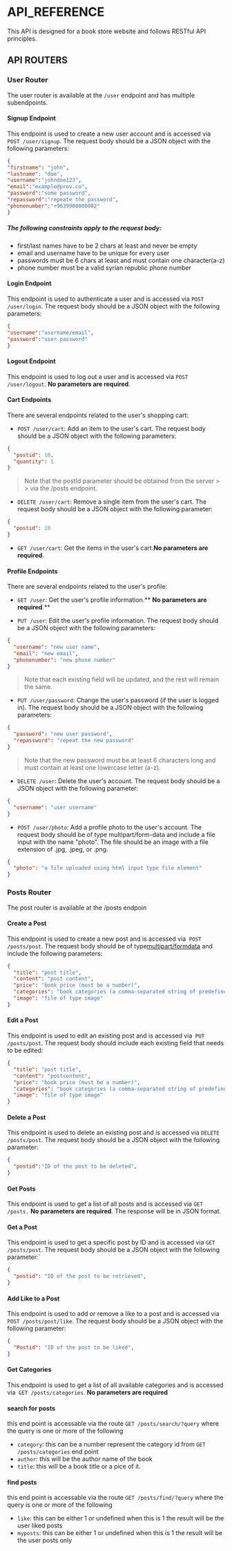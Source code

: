 # API_REFERENCE
This API is designed for a book store website and follows RESTful API principles. 

## API ROUTERS
### User Router 
The user router is available at the `/user` endpoint and has multiple subendpoints. 
#### Signup Endpoint 
This endpoint is used to create a new user account and is accessed via `POST /user/signup`. The request body should be a JSON object with the following parameters: 

```JSON
{
"firstname": "john",
"lastname": "doe",
"username":"johndoe123",
"email":"example@prov.co",
"password":"some password",
"repassword":"repeate the password",
"phonenumber":"+9639900000082"
}
```
##### The following constraints apply to the request body:
- first/last names have to be 2 chars at least and never be empty 
-  email and username have to be unique for every user
- passwords must be 6 chars at least and must contain one character(a-z)
- phone number must be a valid syrian republic phone number 

#### Login Endpoint 
This endpoint is used to authenticate a user and is accessed via `POST /user/login`. The request body should be a JSON object with the following parameters: 

```JSON 
{
"username":"username/email",
"password":"user password"
}
```

#### Logout Endpoint 
This endpoint is used to log out a user and is accessed via `POST /user/logout`. **No parameters are required**.

#### Cart Endpoints
There are several endpoints related to the user's shopping cart:

- `POST /user/cart`: Add an item to the user's cart. The request body should be a JSON object with the following parameters:

```JSON
{
  "postid": 10,
  "quantity": 1
}
```
> Note that the postId parameter should be obtained from the server > > via the /posts endpoint.

- `DELETE /user/cart`: Remove a single item from the user's cart. The request body should be a JSON object with the following parameter:
```JSON
{
  "postid": 10
}
```
- `GET /user/cart`: Get the items in the user's cart.**No parameters are required**.


#### Profile Endpoints
There are several endpoints related to the user's profile:

- `GET /user`: Get the user's profile information.** **No parameters are required**.**

- `PUT /user`: Edit the user's profile information. The request body should be a JSON object with the following parameters:

```JSON
{
  "username": "new user name",
  "email": "new email",
  "phonenumber": "new phone number"
}
```
> Note that each existing field will be updated, and the rest will remain the same.

- `PUT /user/password`: Change the user's password (if the user is logged in). The request body should be a JSON object with the following parameters:

```JSON
{
  "password": "new user password",
  "repassword": "repeat the new password"
}
```
> Note that the new password must be at least 6 characters long and must contain at least one lowercase letter (a-z).

- `DELETE /user`: Delete the user's account. The request body should be a JSON object with the following parameter:

```JSON
{
  "username": "user username"
}
```
- `POST /user/photo`: Add a profile photo to the user's account. The request body should be of type multipart/form-data and include a file input with the name "photo". The file should be an image with a file extension of .jpg, .jpeg, or .png.
```JSON 
{
  "photo": "a file uploaded using html input type file element"
}
```


### Posts Router
The post router is available at the /posts endpoin

#### Create a Post
This endpoint is used to create a new post and is accessed via` POST /posts/post`. The request body should be of type[multipart/formdata](https://refine.dev/blog/how-to-multipart-upload/) and include the following parameters:

```JSON
{
  "title": "post title",
  "content": "post content",
  "price": "book price (must be a number)",
  "categories": "book categories (a comma-separated string of predefined words)",
  "image": "file of type image"
}
```
#### Edit a Post
This endpoint is used to edit an existing post and is accessed via` PUT /posts/post`. The request body should include each existing field that needs to be edited:
```JSON
{
  "title": "post title",
  "content": "postcontent",
  "price": "book price (must be a number)",
  "categories": "book categories (a comma-separated string of predefined words)",
  "image": "file of type image"
}
```

#### Delete a Post
This endpoint is used to delete an existing post and is accessed via `DELETE /posts/post`. The request body should be a JSON object with the following parameter:
```JSON 
{
  "postid":"ID of the post to be deleted",
}
```

#### Get Posts
This endpoint is used to get a list of all posts and is accessed via `GET /posts.` **No parameters are required**. The response will be in JSON format.

#### Get a Post 
This endpoint is used to get a specific post by ID and is accessed via `GET /posts/post`. The request body should be a JSON object with the following parameter:`
```JSON
{
  "postid": "ID of the post to be retrieved",
}
```
#### Add Like to a Post
This endpoint is used to add or remove a like to a post and is accessed via` POST /posts/post/like`. The request body should be a JSON object with the following parameter:

```JSON 
{
  "Postid": "ID of the post to be liked",
}
```

#### Get Categories
This endpoint is used to get a list of all available categories and is accessed via` GET /posts/categories`. **No parameters are required**


#### search for posts
this end point is accessable via the route `GET /posts/search/?query` where the query is one or more  of the following

- `category`: this can be a number represent the category id from `GET /posts/categories` end point
- `author`: this will be the author name of the book
- `title`: this will be a book title or a pice of it.

#### find posts 
this end point is accessable via the route `GET /posts/find/?query` where the query is one or more  of the following
- `like`: this can be either 1 or  undefined when this is 1 the result will be the user liked posts
- `myposts`: this can be either 1 or undefined when this is 1 the result will be the user posts only